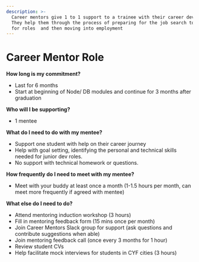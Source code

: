 ```yaml
---
description: >-
  Career mentors give 1 to 1 support to a trainee with their career development.
  They help them through the process of preparing for the job search to applying
  for roles  and then moving into employment
---
```


# Career Mentor Role

**How long is my commitment?**

* Last for 6 months
* Start at beginning of Node/ DB modules and continue for 3 months after graduation 

**Who will I be supporting?**

* 1 mentee

**What do I need to do with my mentee?**

* Support one student with help on their career journey 
* Help with goal setting, identifying the personal and technical skills needed for junior dev roles. 
* No support with technical homework or questions. 

**How frequently do I need to meet with my mentee?**

* Meet with your buddy at least once a month \(1-1.5 hours per month, can meet more frequently if agreed with mentee\)

**What else do I need to do?**

* Attend mentoring induction workshop \(3 hours\) 
* Fill in mentoring feedback form \(15 mins once per month\) 
* Join Career Mentors Slack group for support \(ask questions and contribute suggestions when able\) 
* Join mentoring feedback call \(once every 3 months for 1 hour\)
* Review student CVs
* Help facilitate mock interviews for students in CYF cities \(3 hours\)

